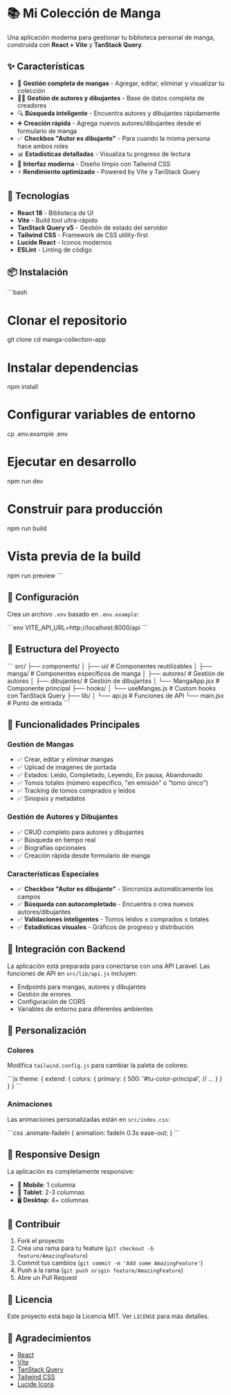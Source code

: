 # 📚 Mi Colección de Manga

Una aplicación moderna para gestionar tu biblioteca personal de manga, construida con **React + Vite** y **TanStack Query**.

## ✨ Características

- 📖 **Gestión completa de mangas** - Agregar, editar, eliminar y visualizar tu colección
- 👨‍🎨 **Gestión de autores y dibujantes** - Base de datos completa de creadores
- 🔍 **Búsqueda inteligente** - Encuentra autores y dibujantes rápidamente
- ➕ **Creación rápida** - Agrega nuevos autores/dibujantes desde el formulario de manga
- ✅ **Checkbox "Autor es dibujante"** - Para cuando la misma persona hace ambos roles
- 📊 **Estadísticas detalladas** - Visualiza tu progreso de lectura
- 🎨 **Interfaz moderna** - Diseño limpio con Tailwind CSS
- ⚡ **Rendimiento optimizado** - Powered by Vite y TanStack Query

## 🚀 Tecnologías

- **React 18** - Biblioteca de UI
- **Vite** - Build tool ultra-rápido
- **TanStack Query v5** - Gestión de estado del servidor
- **Tailwind CSS** - Framework de CSS utility-first
- **Lucide React** - Iconos modernos
- **ESLint** - Linting de código

## 📦 Instalación

\`\`\`bash
# Clonar el repositorio
git clone <tu-repo>
cd manga-collection-app

# Instalar dependencias
npm install

# Configurar variables de entorno
cp .env.example .env

# Ejecutar en desarrollo
npm run dev

# Construir para producción
npm run build

# Vista previa de la build
npm run preview
\`\`\`

## 🔧 Configuración

Crea un archivo `.env` basado en `.env.example`:

\`\`\`env
VITE_API_URL=http://localhost:8000/api
\`\`\`

## 📁 Estructura del Proyecto

\`\`\`
src/
├── components/
│   ├── ui/                 # Componentes reutilizables
│   ├── manga/             # Componentes específicos de manga
│   ├── autores/           # Gestión de autores
│   ├── dibujantes/        # Gestión de dibujantes
│   └── MangaApp.jsx       # Componente principal
├── hooks/
│   └── useMangas.js       # Custom hooks con TanStack Query
├── lib/
│   └── api.js             # Funciones de API
└── main.jsx               # Punto de entrada
\`\`\`

## 🎯 Funcionalidades Principales

### Gestión de Mangas
- ✅ Crear, editar y eliminar mangas
- ✅ Upload de imágenes de portada
- ✅ Estados: Leído, Completado, Leyendo, En pausa, Abandonado
- ✅ Tomos totales (número específico, "en emisión" o "tomo único")
- ✅ Tracking de tomos comprados y leídos
- ✅ Sinopsis y metadatos

### Gestión de Autores y Dibujantes
- ✅ CRUD completo para autores y dibujantes
- ✅ Búsqueda en tiempo real
- ✅ Biografías opcionales
- ✅ Creación rápida desde formulario de manga

### Características Especiales
- ✅ **Checkbox "Autor es dibujante"** - Sincroniza automáticamente los campos
- ✅ **Búsqueda con autocompletado** - Encuentra o crea nuevos autores/dibujantes
- ✅ **Validaciones inteligentes** - Tomos leídos ≤ comprados ≤ totales
- ✅ **Estadísticas visuales** - Gráficos de progreso y distribución

## 🔄 Integración con Backend

La aplicación está preparada para conectarse con una API Laravel. Las funciones de API en `src/lib/api.js` incluyen:

- Endpoints para mangas, autores y dibujantes
- Gestión de errores
- Configuración de CORS
- Variables de entorno para diferentes ambientes

## 🎨 Personalización

### Colores
Modifica `tailwind.config.js` para cambiar la paleta de colores:

\`\`\`js
theme: {
  extend: {
    colors: {
      primary: {
        500: '#tu-color-principal',
        // ...
      }
    }
  }
}
\`\`\`

### Animaciones
Las animaciones personalizadas están en `src/index.css`:

\`\`\`css
.animate-fadeIn {
  animation: fadeIn 0.3s ease-out;
}
\`\`\`

## 📱 Responsive Design

La aplicación es completamente responsive:
- 📱 **Mobile**: 1 columna
- 📱 **Tablet**: 2-3 columnas
- 🖥️ **Desktop**: 4+ columnas

## 🤝 Contribuir

1. Fork el proyecto
2. Crea una rama para tu feature (`git checkout -b feature/AmazingFeature`)
3. Commit tus cambios (`git commit -m 'Add some AmazingFeature'`)
4. Push a la rama (`git push origin feature/AmazingFeature`)
5. Abre un Pull Request

## 📄 Licencia

Este proyecto está bajo la Licencia MIT. Ver `LICENSE` para más detalles.

## 🙏 Agradecimientos

- [React](https://reactjs.org/)
- [Vite](https://vitejs.dev/)
- [TanStack Query](https://tanstack.com/query)
- [Tailwind CSS](https://tailwindcss.com/)
- [Lucide Icons](https://lucide.dev/)
